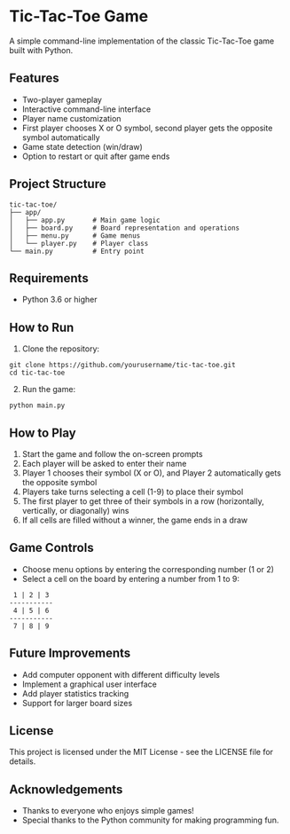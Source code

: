 # Tic-Tac-Toe Game

A simple command-line implementation of the classic Tic-Tac-Toe game built with Python.

## Features

- Two-player gameplay
- Interactive command-line interface
- Player name customization
- First player chooses X or O symbol, second player gets the opposite symbol automatically
- Game state detection (win/draw)
- Option to restart or quit after game ends

## Project Structure

```
tic-tac-toe/
├── app/
│   ├── app.py       # Main game logic
│   ├── board.py     # Board representation and operations
│   ├── menu.py      # Game menus
│   └── player.py    # Player class
└── main.py          # Entry point
```

## Requirements

- Python 3.6 or higher

## How to Run

1. Clone the repository:
```
git clone https://github.com/yourusername/tic-tac-toe.git
cd tic-tac-toe
```

2. Run the game:
```
python main.py
```

## How to Play

1. Start the game and follow the on-screen prompts
2. Each player will be asked to enter their name
3. Player 1 chooses their symbol (X or O), and Player 2 automatically gets the opposite symbol
4. Players take turns selecting a cell (1-9) to place their symbol
5. The first player to get three of their symbols in a row (horizontally, vertically, or diagonally) wins
6. If all cells are filled without a winner, the game ends in a draw

## Game Controls

- Choose menu options by entering the corresponding number (1 or 2)
- Select a cell on the board by entering a number from 1 to 9:
```
 1 | 2 | 3 
-----------
 4 | 5 | 6 
-----------
 7 | 8 | 9 
```

## Future Improvements

- Add computer opponent with different difficulty levels
- Implement a graphical user interface
- Add player statistics tracking
- Support for larger board sizes

## License

This project is licensed under the MIT License - see the LICENSE file for details.

## Acknowledgements

- Thanks to everyone who enjoys simple games!
- Special thanks to the Python community for making programming fun. 